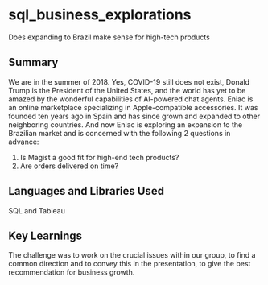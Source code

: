 # sql_business_explorations
Does expanding to Brazil make sense for high-tech products

## Summary
We are in the summer of 2018. Yes, COVID-19 still does not exist, Donald Trump is the President of the United States, and the world has yet to be amazed by the wonderful capabilities of AI-powered chat agents. Eniac is an online marketplace specializing in Apple-compatible accessories. It was founded ten years ago in Spain and has since grown and expanded to other neighboring countries. And now Eniac is exploring an expansion to the Brazilian market and is concerned with the following 2 questions in advance:

1. Is Magist a good fit for high-end tech products?
2. Are orders delivered on time?
   
## Languages and Libraries Used
SQL and Tableau

## Key Learnings
The challenge was to work on the crucial issues within our group, to find a common direction and to convey this in the presentation, to give the best recommendation for business growth.
